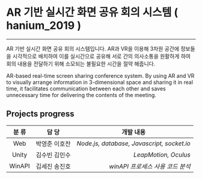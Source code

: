 # AR 기반 실시간 화면 공유 회의 시스템 ( hanium_2019 )

---

AR 기반 실시간 화면 공유 회의 시스템입니다.
AR과 VR을 이용해 3차원 공간에 정보들을 시각적으로 배치하여 이를 실시간으로 공유해 서로 간의 의사소통을 원활하게 하여 회의 내용을 전달하기 위해 소모되는 불필요한 시간을 절약 해줍니다.

AR-based real-time screen sharing conference system.
By using AR and VR to visually arrange information in 3-dimensional space and sharing it in real time, it facilitates communication between each other and saves unnecessary time for delivering the contents of the meeting.

## Projects progress

|  <center>분  류</center> |  <center>담  당</center> |  <center>개발 내용</center> | 
|:--------|:--------:|--------:| 
|<center>Web </center> | <center>박영준 이호찬 </center> |*Node.js, database, Javascript, socket.io*|
|<center>Unity </center> |<center>김수빈 김민수</center> |*LeapMotion, Oculus*|
|<center>WinAPI </center>|<center>김세진 송진호</center> |*winAPI 프로세스 사용 코드 분석*|

